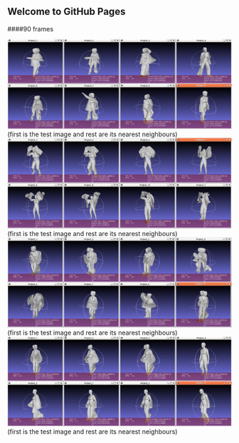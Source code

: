 ## Welcome to GitHub Pages
####90 frames

<img src="90_frames_123.png" alt="hi" class="inline"/>
(first is the test image and rest are its nearest neighbours)

<img src="90_frames_1234.png" alt="hi" class="inline"/>
(first is the test image and rest are its nearest neighbours)

<img src="90_frames_2345.png" alt="hi" class="inline"/>
(first is the test image and rest are its nearest neighbours)

<img src="90_frames_3456.png" alt="hi" class="inline"/>
(first is the test image and rest are its nearest neighbours)

####
